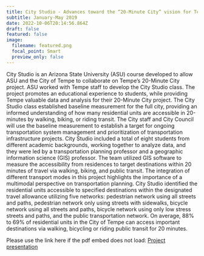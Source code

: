```yaml
---
title: City Studio - Advances toward the “20-Minute City” vision for Tempe
subtitle: January-May 2019
date: 2022-10-06T20:14:56.864Z
draft: false
featured: false
image:
  filename: featured.png
  focal_point: Smart
  preview_only: false
---
```

City Studio is an Arizona State University (ASU) course developed to allow ASU and the City of Tempe to collaborate on Tempe’s 20-Minute City project. ASU worked with Tempe staff to develop the City Studio class. The project promotes an educational experience to students, while providing Tempe valuable data and analysis for their 20-Minute City project. The City Studio class established baseline measurement for the full city, providing an informed understanding of how many residential units are accessible in 20-minutes by walking, biking, or riding transit. The City staff and City Council will use the baseline measurement to establish a target for ongoing transportation system management and prioritization of transportation infrastructure projects.
City Studio included a total of eight students from different academic backgrounds, working together to analyze data, and they were led by a transportation planning professor and a geographic information science (GIS) professor. The team utilized GIS software to measure the accessibility from residences to target destinations within 20 minutes of travel via walking, biking, and public transit. The integration of different transport modes in this project highlights the importance of a multimodal perspective on transportation planning. City Studio identified the residential units accessible to specified destinations within the designated travel allowance utilizing five networks: pedestrian network using all streets and paths, pedestrian network only using streets with sidewalks, bicycle network using all streets and paths, bicycle network using only low stress streets and paths, and the public transportation network. On average, 88% to 69% of residential units in the City of Tempe can access important destinations via walking, bicycling or riding public transit for 20 minutes.

<object data="../../twenty_2.pdf" width="100%" height="800" type='application/pdf'></object>

Please use the link here if the pdf embed does not load:
[P﻿roject presentation](https://drive.google.com/file/d/1qpRVB-GKCIIijI__03Ri8B0cF4Z9dZcw/view?usp=sharing)

